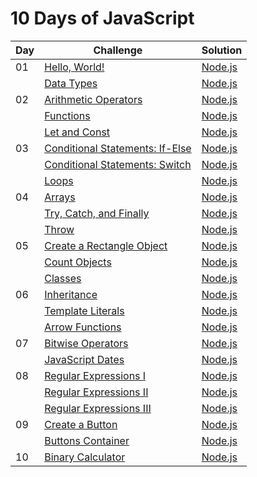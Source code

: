 # 10 Days of JavaScript

| Day |  Challenge | Solution |
| --- | ---------- | -------- |
| 01 | [Hello, World!](https://www.hackerrank.com/challenges/js10-hello-world/problem) | [Node.js](Day-01/01-hello-world.js) |
|    | [Data Types](https://www.hackerrank.com/challenges/js10-data-types/problem) | [Node.js](Day-01/02-data-types.js) |
| 02 | [Arithmetic Operators](https://www.hackerrank.com/challenges/js10-arithmetic-operators/problem) | [Node.js](Day-02/01-arithmetic-operators.js) |
|    | [Functions](https://www.hackerrank.com/challenges/js10-function/problem) | [Node.js](Day-02/02-functions.js) |
|    | [Let and Const](https://www.hackerrank.com/challenges/js10-let-and-const/problem) | [Node.js](Day-02/03-let-and-const.js) |
| 03 | [Conditional Statements: If-Else](https://www.hackerrank.com/challenges/js10-if-else/problem) | [Node.js](Day-03/01-if-else.js) |
|    | [Conditional Statements: Switch](https://www.hackerrank.com/challenges/js10-switch/problem) | [Node.js](Day-03/02-switch.js) |
|    | [Loops](https://www.hackerrank.com/challenges/js10-loops/problem) | [Node.js](Day-03/03-loops.js) |
| 04 | [Arrays](https://www.hackerrank.com/challenges/js10-arrays/problem) | [Node.js](Day-04/01-arrays.js )|
|    | [Try, Catch, and Finally](https://www.hackerrank.com/challenges/js10-try-catch-and-finally/problem) | [Node.js](Day-04/02-try-catch-finally.js) |
|    | [Throw](https://www.hackerrank.com/challenges/js10-throw/problem) | [Node.js](Day-04/03-throw.js) |
| 05 | [Create a Rectangle Object](https://www.hackerrank.com/challenges/js10-objects/problem) | [Node.js](Day-05/01-create-rectangle-object.js) |
|    | [Count Objects](https://www.hackerrank.com/challenges/js10-count-objects/problem) | [Node.js](Day-05/02-count-objects.js) |
|    | [Classes](https://www.hackerrank.com/challenges/js10-class/problem) | [Node.js](Day-05/03-classes.js) |
| 06 | [Inheritance](https://www.hackerrank.com/challenges/js10-inheritance/problem) | [Node.js](Day-06/01-inheritance.js) |
|    | [Template Literals](https://www.hackerrank.com/challenges/js10-template-literals/problem) | [Node.js](Day-06/02-template-literals.js) |
|    | [Arrow Functions](https://www.hackerrank.com/challenges/js10-arrows/problem) | [Node.js](Day-06/03-arrow-functions.js) |
| 07 | [Bitwise Operators](https://www.hackerrank.com/challenges/js10-bitwise/problem) | [Node.js](Day-07/01-bitwise-operators.js) |
|    | [JavaScript Dates](https://www.hackerrank.com/challenges/js10-date/problem) | [Node.js](Day-07/02-javascript-dates.js) |
| 08 | [Regular Expressions I](https://www.hackerrank.com/challenges/js10-regexp-1/problem) | [Node.js](Day-08/01-regular-expressions-I.js) |
|    | [Regular Expressions II](https://www.hackerrank.com/challenges/js10-regexp-2/problem) | [Node.js](Day-08/02-regular-expressions-II.js) |
|    | [Regular Expressions III](https://www.hackerrank.com/challenges/js10-regexp-3/problem) | [Node.js](Day-08/03-regular-expressions-III.js) |
| 09 | [Create a Button](https://www.hackerrank.com/challenges/js10-create-a-button) | [Node.js](Day-09/01-create-a-button) |
|    | [Buttons Container](https://www.hackerrank.com/challenges/js10-buttons-container) | [Node.js](Day-09/02-buttons-container) |
| 10 | [Binary Calculator](https://www.hackerrank.com/challenges/js10-binary-calculator) | [Node.js](Day-10/01-binary-calculator) |
